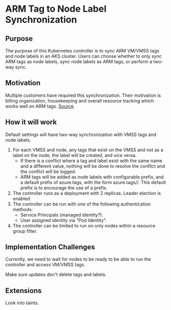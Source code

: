 # ARM Tag to Node Label Synchronization

## Purpose

The purpose of this Kubernetes controller is to sync ARM VM/VMSS tags and node labels in an AKS cluster.
Users can choose whether to only sync ARM tags as node labels, sync node labels as ARM tags,
or perform a two-way sync.

## Motivation

Multiple customers have required this synchronization.
Their motivation is billing organization, housekeeping and overall resource tracking which works well on ARM tags.
[Source](https://microsoft.sharepoint.com/:w:/r/teams/azurecontainercompute/_layouts/15/Doc.aspx?sourcedoc=%7B3a2d20bc-7fa4-450c-8bcf-67156b7b594d%7D&action=edit&wdPid=14896249).

## How it will work

Default settings will have two-way synchronization with VMSS tags and node labels.

1. For each VMSS and node, any tags that exist on the VMSS and not as a label on the node, the label will be created,
and vice versa.
    - If there is a conflict where a tag and label exist with the same name and a different value,
      nothing will be done to resolve the conflict and the conflict will be logged.
    - ARM tags will be added as node labels with configurable prefix, and a default prefix of azure.tags, with the form 
    azure.tags/<tag-name>/<tag-value>. This default prefix is to encourage the use of a prefix.
2. The controller runs as a deployment with 2 replicas. Leader election is enabled.
3. The controller can be run with one of the following authentication methods:
    - Service Principals (managed identity?).
    - User assigned identity via "Pod Identity".
4. The controller can be limited to run on only nodes within a resource group filter.

## Implementation Challenges

Currently, we need to wait for nodes to be ready to be able to run the controller and access VM/VMSS tags.

Make sure updates don't delete tags and labels.

## Extensions

Look into taints.
